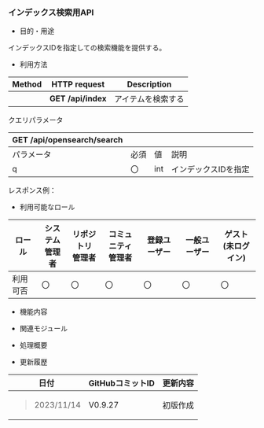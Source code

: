 ### インデックス検索用API

  - 目的・用途

インデックスIDを指定しての検索機能を提供する。

  - 利用方法

| **Method** | **HTTP request**   | **Description** |
| ---------- | ------------------ | --------------- |
|            | **GET /api/index** | アイテムを検索する       |

クエリパラメータ

| **GET /api/opensearch/search** |    |     |             |
| ------------------------------ | -- | --- | ----------- |
| パラメータ                          | 必須 | 値   | 説明          |
| q                              | 〇  | int | インデックスIDを指定 |

レスポンス例：



  - 利用可能なロール

<table>
<thead>
<tr class="header">
<th>ロール</th>
<th>システム<br />
管理者</th>
<th>リポジトリ<br />
管理者</th>
<th>コミュニティ<br />
管理者</th>
<th>登録ユーザー</th>
<th>一般ユーザー</th>
<th>ゲスト<br />
(未ログイン)</th>
</tr>
</thead>
<tbody>
<tr class="odd">
<td>利用可否</td>
<td>〇</td>
<td>〇</td>
<td>〇</td>
<td>〇</td>
<td>〇</td>
<td>〇</td>
</tr>
</tbody>
</table>

  - 機能内容

  - 関連モジュール

  - 処理概要

  - 更新履歴

<table>
<thead>
<tr class="header">
<th>日付</th>
<th>GitHubコミットID</th>
<th>更新内容</th>
</tr>
</thead>
<tbody>
<tr class="odd">
<td><blockquote>
<p>2023/11/14</p>
</blockquote></td>
<td>V0.9.27</td>
<td>初版作成</td>
</tr>
</tbody>
</table>
